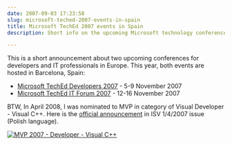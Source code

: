 ```yaml
---
date: 2007-09-03 17:23:58
slug: microsoft-teched-2007-events-in-spain
title: Microsoft TechEd 2007 events in Spain
description: Short info on the upcoming Microsoft technology conference in Spain

---
```


This is a short announcement about two upcoming conferences for developers and IT professionals in Europe. 
This year, both events are hosted in Barcelona, Spain:

* [Microsoft TechEd Developers 2007](http://www.mseventseurope.com/teched/07/developers/Pages/Default.aspx) - 5-9 November 2007
* [Microsoft TechEd IT Forum 2007](http://www.mseventseurope.com/teched/07/itforum/Pages/Default.aspx) - 12-16 November 2007

BTW, In April 2008, I was nominated to MVP in category of Visual Developer - Visual C++. 
Here is the [official announcement](http://www.microsoft.com/poland/partner/newsletter/2ISV/2007_04.aspx) 
in ISV 1/4/2007 issue (Polish language).

[![MVP 2007 - Developer - Visual C++](/images/logos/mvp-logo.jpg)](https://mvp.support.microsoft.com/profile/Mateusz.Loskot)

